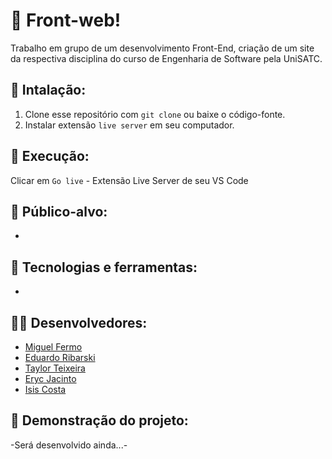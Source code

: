 # 🔭 Front-web!

Trabalho em grupo de um desenvolvimento Front-End, criação de um site da respectiva disciplina do curso de Engenharia de Software pela UniSATC.

## 🔧 Intalação:
1. Clone esse repositório com `git clone` ou baixe o código-fonte.
2. Instalar extensão `live server` em seu computador.

## 🚀 Execução:
Clicar em `Go live` - Extensão Live Server de seu VS Code

## 🎯 Público-alvo:
-

## 🏹 Tecnologias e ferramentas:
-

## 👷🏽 Desenvolvedores:
- [Miguel Fermo](https://github.com/miguelfermo)
- [Eduardo Ribarski](https://github.com/ribarski)
- [Taylor Teixeira](https://github.com/taylorteixeira)
- [Eryc Jacinto](https://github.com/erycmj)
- [Isis Costa](https://github.com/isiscostabb)

## 🔭 Demonstração do projeto:
-Será desenvolvido ainda...-
